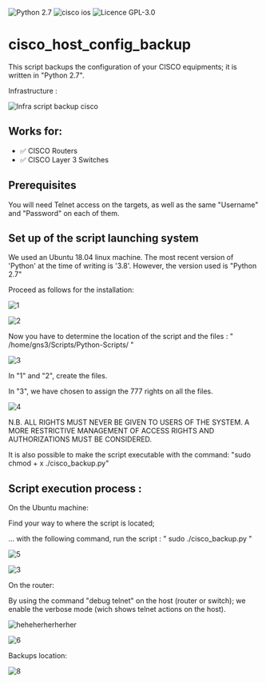 ![Python 2.7](https://img.shields.io/badge/Python-2.7%2B-green)      ![cisco ios](https://img.shields.io/badge/CISCO-IOS-yellow)      ![Licence GPL-3.0](https://img.shields.io/badge/Licence-GPL_3.0-red)

# cisco_host_config_backup
This script backups the configuration of your CISCO equipments; it is written in "Python 2.7".

Infrastructure :

![Infra script backup cisco](https://user-images.githubusercontent.com/46109209/134438643-949ba2ee-628b-4adf-b86b-7f6d5bd26573.png)


## Works for:
 - :white_check_mark: CISCO Routers
 - :white_check_mark: CISCO Layer 3 Switches


## Prerequisites
You will need Telnet access on the targets, as well as the same "Username" and "Password" on each of them.

## Set up of the script launching system

We used an Ubuntu 18.04 linux machine.
The most recent version of 'Python' at the time of writing is '3.8'.
However, the version used is "Python 2.7"

Proceed as follows for the installation:

![1](https://user-images.githubusercontent.com/46109209/134434702-354572fd-8239-4ff1-ab76-139ce1db18b9.png)

![2](https://user-images.githubusercontent.com/46109209/134434712-5545b39e-0073-490b-b021-dd3a80c3f963.png)


Now you have to determine the location of the script and the files :
" /home/gns3/Scripts/Python-Scripts/ "

![3](https://user-images.githubusercontent.com/46109209/134435282-d4ee782a-5c9b-44bb-87f6-f8a4fbf1bcab.png)

In "1" and "2", create the files.

In "3", we have chosen to assign the 777 rights on all the files.

![4](https://user-images.githubusercontent.com/46109209/134436281-c71adb0e-f0f5-4a22-8e4c-e718dd15a89d.png)

N.B. ALL RIGHTS MUST NEVER BE GIVEN TO USERS OF THE SYSTEM.
     A MORE RESTRICTIVE MANAGEMENT OF ACCESS RIGHTS AND AUTHORIZATIONS MUST BE CONSIDERED.
 
It is also possible to make the script executable with the command: "sudo chmod + x ./cisco_backup.py"


## Script execution process :

On the Ubuntu machine:

Find your way to where the script is located;

... with the following command, run the script : " sudo ./cisco_backup.py "

![5](https://user-images.githubusercontent.com/46109209/134436693-836f6daf-782e-4f76-8fa8-9d83bba1b0bd.png)

![3](https://user-images.githubusercontent.com/46109209/134736428-6815b6eb-4f7e-4038-8bb8-3154486cd505.png)

On the router:

By using the command "debug telnet" on the host (router or switch);
we enable the verbose mode (wich shows telnet actions on the host).

![heheherherherher](https://user-images.githubusercontent.com/46109209/134739552-b490ae7b-405c-4415-8d2c-fe875867a350.png)

![6](https://user-images.githubusercontent.com/46109209/134437621-b79b86ed-aa1e-4b97-a1b1-e4102d4a35db.png)

Backups location:

![8](https://user-images.githubusercontent.com/46109209/134438072-b11af136-e946-4bed-9618-ad429c5c2e2d.png)


